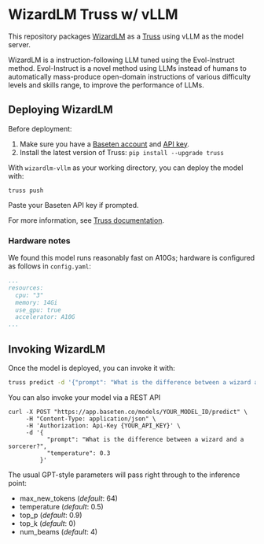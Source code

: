 # WizardLM Truss w/ vLLM

This repository packages [WizardLM](https://github.com/nlpxucan/WizardLM) as a [Truss](https://trussml.com) using vLLM as the model server.

WizardLM is a instruction-following LLM tuned using the Evol-Instruct method. Evol-Instruct is a novel method using LLMs instead of humans to automatically mass-produce open-domain instructions of various difficulty levels and skills range, to improve the performance of LLMs.

## Deploying WizardLM

Before deployment:

1. Make sure you have a [Baseten account](https://app.baseten.co/signup) and [API key](https://app.baseten.co/settings/account/api_keys).
2. Install the latest version of Truss: `pip install --upgrade truss`

With `wizardlm-vllm` as your working directory, you can deploy the model with:

```
truss push
```

Paste your Baseten API key if prompted.

For more information, see [Truss documentation](https://truss.baseten.co).

### Hardware notes

We found this model runs reasonably fast on A10Gs; hardware is configured as follows in `config.yaml`:

```yaml
...
resources:
  cpu: "3"
  memory: 14Gi
  use_gpu: true
  accelerator: A10G
...
```

## Invoking WizardLM

Once the model is deployed, you can invoke it with:

```sh
truss predict -d '{"prompt": "What is the difference between a wizard and a sorcerer?"}'
```

You can also invoke your model via a REST API

```
curl -X POST "https://app.baseten.co/models/YOUR_MODEL_ID/predict" \
     -H "Content-Type: application/json" \
     -H 'Authorization: Api-Key {YOUR_API_KEY}' \
     -d '{
           "prompt": "What is the difference between a wizard and a sorcerer?",
           "temperature": 0.3
         }'
```

The usual GPT-style parameters will pass right through to the inference point:

* max_new_tokens (_default_: 64)
* temperature (_default_: 0.5)
* top_p (_default_: 0.9)
* top_k (_default_: 0)
* num_beams (_default_: 4)